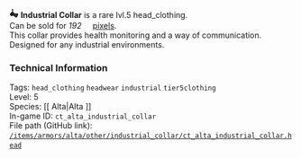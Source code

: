 ![ ](https://raw.githubusercontent.com/Ceterai/Enternia/main/items/armors/alta/other/industrial_collar/icon.png) **Industrial Collar** is a rare lvl.5 head_clothing.  
Can be sold for *192* <img src="https://starbounder.org/mediawiki/images/2/21/Pixel.png" width="12" height="16"/> [pixels](https://starbounder.org/Pixel).  
This collar provides health monitoring and a way of communication. Designed for any industrial environments.

### Technical Information

Tags: `head_clothing` `headwear` `industrial` `tier5clothing`  
Level: 5  
Species: [[ Alta|Alta ]]  
In-game ID: `ct_alta_industrial_collar`  
File path (GitHub link): [`/items/armors/alta/other/industrial_collar/ct_alta_industrial_collar.head`](https://github.com/Ceterai/Enternia/blob/main/items/armors/alta/other/industrial_collar/ct_alta_industrial_collar.head)
